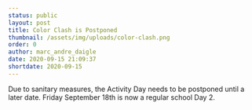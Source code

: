 ```yaml
---
status: public
layout: post
title: Color Clash is Postponed
thumbnail: /assets/img/uploads/color-clash.png
order: 0
author: marc_andre_daigle
date: 2020-09-15 21:09:37
shortdate: 2020-09-15
---
```

Due to sanitary measures, the Activity Day needs to be postponed until a later date.  Friday September 18th is now a regular school Day 2.